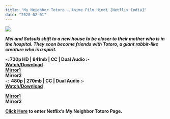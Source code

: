 ```yaml
---
title: "My Neighbor Totoro - Anime Film Hindi [Netflix India]"
date: "2020-02-01"
---
```


[![](https://1.bp.blogspot.com/-ueR7l08uUwI/XjT66ngvGHI/AAAAAAAACzU/JUL5vm1L8iY-Swlixr9Rkpx2rrv-SMnFQCLcBGAsYHQ/s400/images{cc12359f2e95e552e186e4de70c84d5cbcf99205a26c61ac9b84937885664646}2B{cc12359f2e95e552e186e4de70c84d5cbcf99205a26c61ac9b84937885664646}25283{cc12359f2e95e552e186e4de70c84d5cbcf99205a26c61ac9b84937885664646}2529.jpeg)](https://1.bp.blogspot.com/-ueR7l08uUwI/XjT66ngvGHI/AAAAAAAACzU/JUL5vm1L8iY-Swlixr9Rkpx2rrv-SMnFQCLcBGAsYHQ/s1600/images{cc12359f2e95e552e186e4de70c84d5cbcf99205a26c61ac9b84937885664646}2B{cc12359f2e95e552e186e4de70c84d5cbcf99205a26c61ac9b84937885664646}25283{cc12359f2e95e552e186e4de70c84d5cbcf99205a26c61ac9b84937885664646}2529.jpeg)

_**Mei and Satsuki shift to a new house to be closer to their mother who is in the hospital. They soon become friends with Totoro, a giant rabbit-like creature who is a spirit.**_

 **\-: 720p HD | 841mb | CC | Dual Audio :-**  
**[Watch/Download](https://gplinks.in/Oe7lvkbc)**  
**[Mirror1](https://gplinks.in/jMIOl)**  
**Mirror2**  
**\-:  480p | 270mb | CC | Dual Audio :-**  
**[Watch/Download](https://gplinks.in/PPEALei)**

**[Mirror1](https://gplinks.in/b2kCf)**  
**Mirror2**

**[Click Here](https://gplinks.in/0OXl4) to enter Netflix’s My Neighbor Totoro Page.**

